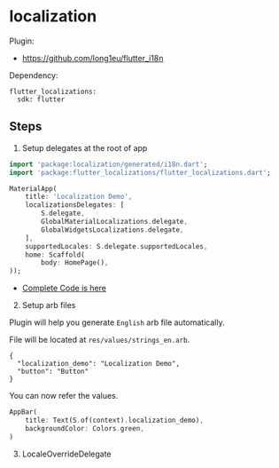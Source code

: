 # localization

Plugin: 

* https://github.com/long1eu/flutter_i18n

Dependency: 

```
flutter_localizations:
  sdk: flutter
```

## Steps

1. Setup delegates at the root of app

```dart
import 'package:localization/generated/i18n.dart';
import 'package:flutter_localizations/flutter_localizations.dart';
```

```dart
MaterialApp(
    title: 'Localization Demo',
    localizationsDelegates: [
        S.delegate,
        GlobalMaterialLocalizations.delegate,
        GlobalWidgetsLocalizations.delegate,
    ],
    supportedLocales: S.delegate.supportedLocales,
    home: Scaffold(
        body: HomePage(),
));
```

* [Complete Code is here](lib/main.dart)



2. Setup arb files

Plugin will help you generate `English` arb file automatically. 

File will be located at `res/values/strings_en.arb`.

```arb
{
  "localization_demo": "Localization Demo",
  "button": "Button"
}
```

You can now refer the values.

```dart
AppBar(
	title: Text(S.of(context).localization_demo),
	backgroundColor: Colors.green,
)
```



3. LocaleOverrideDelegate

